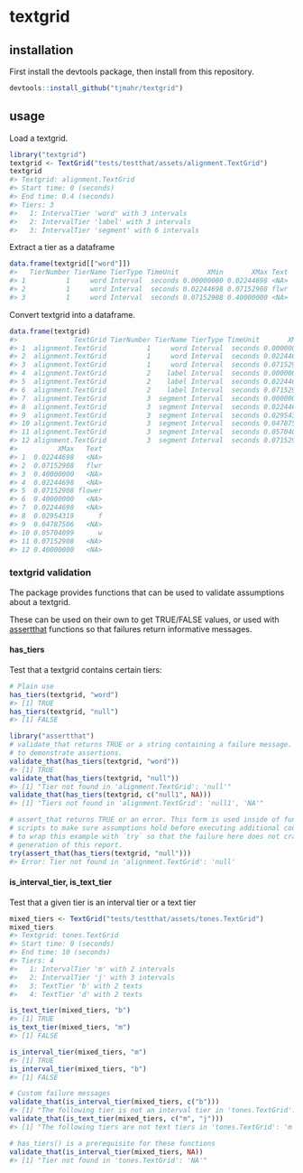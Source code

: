
<!-- README.md is generated from README.Rmd. Please edit that file -->
textgrid
========

installation
------------

First install the devtools package, then install from this repository.

``` r
devtools::install_github("tjmahr/textgrid")
```

usage
-----

Load a textgrid.

``` r
library("textgrid")
textgrid <- TextGrid("tests/testthat/assets/alignment.TextGrid")
textgrid
#> Textgrid: alignment.TextGrid
#> Start time: 0 (seconds)
#> End time: 0.4 (seconds)
#> Tiers: 3
#>   1: IntervalTier 'word' with 3 intervals
#>   2: IntervalTier 'label' with 3 intervals
#>   3: IntervalTier 'segment' with 6 intervals
```

Extract a tier as a dataframe

``` r
data.frame(textgrid[["word"]])
#>   TierNumber TierName TierType TimeUnit       XMin       XMax Text
#> 1          1     word Interval  seconds 0.00000000 0.02244698 <NA>
#> 2          1     word Interval  seconds 0.02244698 0.07152908 flwr
#> 3          1     word Interval  seconds 0.07152908 0.40000000 <NA>
```

Convert textgrid into a dataframe.

``` r
data.frame(textgrid)
#>              TextGrid TierNumber TierName TierType TimeUnit       XMin
#> 1  alignment.TextGrid          1     word Interval  seconds 0.00000000
#> 2  alignment.TextGrid          1     word Interval  seconds 0.02244698
#> 3  alignment.TextGrid          1     word Interval  seconds 0.07152908
#> 4  alignment.TextGrid          2    label Interval  seconds 0.00000000
#> 5  alignment.TextGrid          2    label Interval  seconds 0.02244698
#> 6  alignment.TextGrid          2    label Interval  seconds 0.07152908
#> 7  alignment.TextGrid          3  segment Interval  seconds 0.00000000
#> 8  alignment.TextGrid          3  segment Interval  seconds 0.02244698
#> 9  alignment.TextGrid          3  segment Interval  seconds 0.02954319
#> 10 alignment.TextGrid          3  segment Interval  seconds 0.04787506
#> 11 alignment.TextGrid          3  segment Interval  seconds 0.05704099
#> 12 alignment.TextGrid          3  segment Interval  seconds 0.07152908
#>          XMax   Text
#> 1  0.02244698   <NA>
#> 2  0.07152908   flwr
#> 3  0.40000000   <NA>
#> 4  0.02244698   <NA>
#> 5  0.07152908 flower
#> 6  0.40000000   <NA>
#> 7  0.02244698   <NA>
#> 8  0.02954319      f
#> 9  0.04787506   <NA>
#> 10 0.05704099      w
#> 11 0.07152908   <NA>
#> 12 0.40000000   <NA>
```

### textgrid validation

The package provides functions that can be used to validate assumptions about a textgrid.

These can be used on their own to get TRUE/FALSE values, or used with [assertthat](https://github.com/hadley/assertthat) functions so that failures return informative messages.

#### has\_tiers

Test that a textgrid contains certain tiers:

``` r
# Plain use
has_tiers(textgrid, "word")
#> [1] TRUE
has_tiers(textgrid, "null")
#> [1] FALSE

library("assertthat")
# validate_that returns TRUE or a string containing a failure message. It's used
# to demonstrate assertions.
validate_that(has_tiers(textgrid, "word"))
#> [1] TRUE
validate_that(has_tiers(textgrid, "null"))
#> [1] "Tier not found in 'alignment.TextGrid': 'null'"
validate_that(has_tiers(textgrid, c("null1", NA)))
#> [1] "Tiers not found in 'alignment.TextGrid': 'null1', 'NA'"

# assert_that returns TRUE or an error. This form is used inside of functions or
# scripts to make sure assumptions hold before executing additional code. I have
# to wrap this example with `try` so that the failure here does not crash the
# generation of this report.
try(assert_that(has_tiers(textgrid, "null")))
#> Error: Tier not found in 'alignment.TextGrid': 'null'
```

#### is\_interval\_tier, is\_text\_tier

Test that a given tier is an interval tier or a text tier

``` r
mixed_tiers <- TextGrid("tests/testthat/assets/tones.TextGrid")
mixed_tiers
#> Textgrid: tones.TextGrid
#> Start time: 0 (seconds)
#> End time: 10 (seconds)
#> Tiers: 4
#>   1: IntervalTier 'm' with 2 intervals
#>   2: IntervalTier 'j' with 3 intervals
#>   3: TextTier 'b' with 2 texts
#>   4: TextTier 'd' with 2 texts

is_text_tier(mixed_tiers, "b")
#> [1] TRUE
is_text_tier(mixed_tiers, "m")
#> [1] FALSE

is_interval_tier(mixed_tiers, "m")
#> [1] TRUE
is_interval_tier(mixed_tiers, "b")
#> [1] FALSE

# Custom failure messages
validate_that(is_interval_tier(mixed_tiers, c("b")))
#> [1] "The following tier is not an interval tier in 'tones.TextGrid': 'b'"
validate_that(is_text_tier(mixed_tiers, c("m", "j")))
#> [1] "The following tiers are not text tiers in 'tones.TextGrid': 'm', 'j'"

# has_tiers() is a prerequisite for these functions
validate_that(is_interval_tier(mixed_tiers, NA))
#> [1] "Tier not found in 'tones.TextGrid': 'NA'"
```
